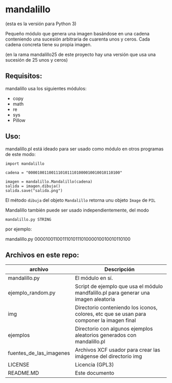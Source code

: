 # mandalillo

(esta es la versión para Python 3)

Pequeño módulo que genera una imagen basándose en una cadena conteniendo una sucesión arbitraria de cuarenta unos y ceros. Cada cadena concreta tiene su propia imagen.

(en la rama mandalillo25 de este proyecto hay una versión que usa una sucesión de 25 unos y ceros)

## Requisitos:

mandalillo usa los siguientes módulos:

* copy
* math
* re
* sys
* Pillow

## Uso:

mandalillo.pl está ideado para ser usado como módulo en otros programas de este modo:

    import mandalillo

    cadena = "0000100110011101011101000010010010110100"

    imagen = mandalillo.Mandalillo(cadena)
    salida = imagen.dibuja()
    salida.save("salida.png")


El método `dibuja` del objeto `Mandalillo` retorna unu objeto `Image` de `PIL`

Mandalillo también puede ser usado independientemente, del modo

    mandalillo.py STRING

por ejemplo:

mandalillo.py 0000100110011101011101000010010010110100

## Archivos en este repo:

archivo | Descripción
-------|--------
mandalillo.py | El módulo en sí.
ejemplo_random.py | Script de ejemplo que usa el módulo mandfalillo.pl para generar una imagen aleatoria
img | Directorio conteniendo los iconos, colores, etc que se usan para componer la imagen final
ejemplos | Directorio con algunos ejemplos aleatorios generados con mandalillo.pl
fuentes_de_las_imagenes | Archivos XCF usador para crear las imágense del directorio img
LICENSE | Licencia (GPL3)
README.MD | Este documento
